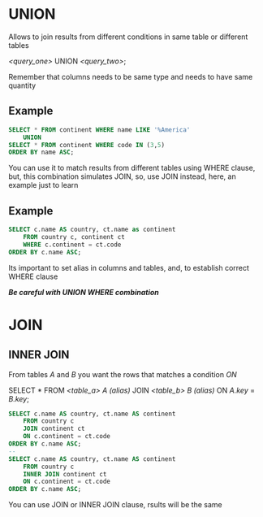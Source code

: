 # UNION

Allows to join results from different conditions in same table or different tables

_<query_one>_ UNION _<query_two>_;

Remember that columns needs to be same type and needs to have same quantity

## Example

```sql
SELECT * FROM continent WHERE name LIKE '%America'
    UNION
SELECT * FROM continent WHERE code IN (3,5)
ORDER BY name ASC;
```

You can use it to match results from different tables using WHERE clause, but, this combination simulates JOIN, so, use JOIN instead, here, an example just to learn

## Example

```sql
SELECT c.name AS country, ct.name as continent
    FROM country c, continent ct
    WHERE c.continent = ct.code
ORDER BY c.name ASC;
```

Its important to set alias in columns and tables, and, to establish correct WHERE clause

**_Be careful with UNION WHERE combination_**

# JOIN

## INNER JOIN

From tables _A_ and _B_ you want the rows that matches a condition _ON_

SELECT \* FROM _<table_a> A (alias)_ JOIN _<table_b> B (alias)_ ON _A.key_ = _B.key_;

```sql
SELECT c.name AS country, ct.name AS continent
    FROM country c
    JOIN continent ct
    ON c.continent = ct.code
ORDER BY c.name ASC;
--
SELECT c.name AS country, ct.name AS continent
    FROM country c
    INNER JOIN continent ct
    ON c.continent = ct.code
ORDER BY c.name ASC;
```

You can use JOIN or INNER JOIN clause, rsults will be the same
